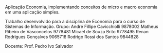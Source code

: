 Aplicação Economia, implementando conceitos de micro e macro economia em uma aplicação simples.

Trabalho desenvolvido para a disciplina de Economia para o curso de Sistemas de Informação.
Grupo: 
    André Fillipe Cavicchiolli  9878002
    Matheus Ribeiro de Vasconcelos  9778481
    Micael de Souza Brito   9778495
    Renan Rodrigues Gonçalves   9065718
    Rodrigo Rossi dos Santos    9844828

Docente: Prof. Pedro Ivo Salvador
